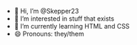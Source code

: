 - 👋 Hi, I’m @Skepper23
- 👀 I’m interested in stuff that exists
- 🌱 I’m currently learning HTML and CSS
- 😄 Pronouns: they/them

